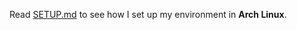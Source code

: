 Read [SETUP.md](https://github.com/bonliu/stockpro/blob/master/SETUP.md) to see how I set up my environment in **Arch Linux**.
